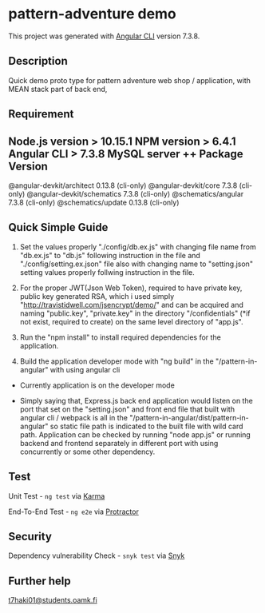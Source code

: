 
# pattern-adventure demo

This project was generated with [Angular CLI](https://github.com/angular/angular-cli) version 7.3.8.

## Description

Quick demo proto type for pattern adventure web shop / application, with MEAN stack part of back end,

## Requirement

Node.js version > 10.15.1
NPM version > 6.4.1
Angular CLI > 7.3.8
MySQL server
++
Package                      Version
------------------------------------------------------
@angular-devkit/architect    0.13.8 (cli-only)
@angular-devkit/core         7.3.8 (cli-only)
@angular-devkit/schematics   7.3.8 (cli-only)
@schematics/angular          7.3.8 (cli-only)
@schematics/update           0.13.8 (cli-only)

## Quick Simple Guide

1. Set the values properly "./config/db.ex.js" with changing file name from "db.ex.js" to "db.js" following instruction in the file and "./config/setting.ex.json" file also with changing name to "setting.json" setting values properly follwing instruction in the file.

2. For the proper JWT(Json Web Token), required to have private key, public key generated RSA, which i used simply "http://travistidwell.com/jsencrypt/demo/" and can be acquired and naming "public.key", "private.key" in the directory "/confidentials" (*if not exist, required to create) on the same level directory of "app.js".

3. Run the "npm install" to install required dependencies for the application.

4. Build the application developer mode with "ng build" in the "/pattern-in-angular" with using angular cli
* Currently application is on the developer mode

* Simply saying that, Express.js back end application would listen on the port that set on the "setting.json" and front end file that built with angular cli / webpack is all in the "/pattern-in-angular/dist/pattern-in-angular" so static file path is indicated to the built file with wild card path. Application can be checked by running "node app.js" or running backend and frontend separately in different port with using concurrently or some other dependency.

## Test

Unit Test - `ng test` via [Karma](https://karma-runner.github.io)

End-To-End Test - `ng e2e` via [Protractor](http://www.protractortest.org/)

## Security

Dependency vulnerability Check - `snyk test` via [Snyk](https://snyk.io)

## Further help
t7haki01@students.oamk.fi
